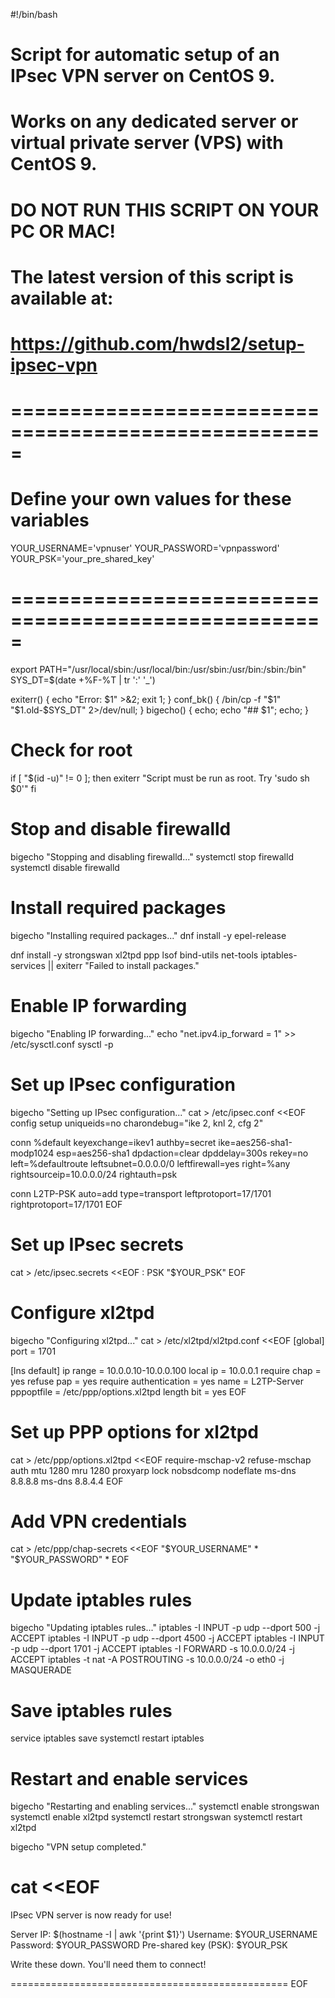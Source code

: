 #!/bin/bash
#
# Script for automatic setup of an IPsec VPN server on CentOS 9.
# Works on any dedicated server or virtual private server (VPS) with CentOS 9.
#
# DO NOT RUN THIS SCRIPT ON YOUR PC OR MAC!
#
# The latest version of this script is available at:
# https://github.com/hwdsl2/setup-ipsec-vpn
#

# =====================================================

# Define your own values for these variables
YOUR_USERNAME='vpnuser'
YOUR_PASSWORD='vpnpassword'
YOUR_PSK='your_pre_shared_key'

# =====================================================

export PATH="/usr/local/sbin:/usr/local/bin:/usr/sbin:/usr/bin:/sbin:/bin"
SYS_DT=$(date +%F-%T | tr ':' '_')

exiterr()  { echo "Error: $1" >&2; exit 1; }
conf_bk() { /bin/cp -f "$1" "$1.old-$SYS_DT" 2>/dev/null; }
bigecho() { echo; echo "## $1"; echo; }

# Check for root
if [ "$(id -u)" != 0 ]; then
  exiterr "Script must be run as root. Try 'sudo sh $0'"
fi

# Stop and disable firewalld
bigecho "Stopping and disabling firewalld..."
systemctl stop firewalld
systemctl disable firewalld

# Install required packages
bigecho "Installing required packages..."
dnf install -y epel-release

dnf install -y strongswan xl2tpd ppp lsof bind-utils net-tools iptables-services || exiterr "Failed to install packages."

# Enable IP forwarding
bigecho "Enabling IP forwarding..."
echo "net.ipv4.ip_forward = 1" >> /etc/sysctl.conf
sysctl -p

# Set up IPsec configuration
bigecho "Setting up IPsec configuration..."
cat > /etc/ipsec.conf <<EOF
config setup
    uniqueids=no
    charondebug="ike 2, knl 2, cfg 2"

conn %default
    keyexchange=ikev1
    authby=secret
    ike=aes256-sha1-modp1024
    esp=aes256-sha1
    dpdaction=clear
    dpddelay=300s
    rekey=no
    left=%defaultroute
    leftsubnet=0.0.0.0/0
    leftfirewall=yes
    right=%any
    rightsourceip=10.0.0.0/24
    rightauth=psk

conn L2TP-PSK
    auto=add
    type=transport
    leftprotoport=17/1701
    rightprotoport=17/1701
EOF

# Set up IPsec secrets
cat > /etc/ipsec.secrets <<EOF
: PSK "$YOUR_PSK"
EOF

# Configure xl2tpd
bigecho "Configuring xl2tpd..."
cat > /etc/xl2tpd/xl2tpd.conf <<EOF
[global]
port = 1701

[lns default]
ip range = 10.0.0.10-10.0.0.100
local ip = 10.0.0.1
require chap = yes
refuse pap = yes
require authentication = yes
name = L2TP-Server
pppoptfile = /etc/ppp/options.xl2tpd
length bit = yes
EOF

# Set up PPP options for xl2tpd
cat > /etc/ppp/options.xl2tpd <<EOF
require-mschap-v2
refuse-mschap
auth
mtu 1280
mru 1280
proxyarp
lock
nobsdcomp
nodeflate
ms-dns 8.8.8.8
ms-dns 8.8.4.4
EOF

# Add VPN credentials
cat > /etc/ppp/chap-secrets <<EOF
"$YOUR_USERNAME" * "$YOUR_PASSWORD" *
EOF

# Update iptables rules
bigecho "Updating iptables rules..."
iptables -I INPUT -p udp --dport 500 -j ACCEPT
iptables -I INPUT -p udp --dport 4500 -j ACCEPT
iptables -I INPUT -p udp --dport 1701 -j ACCEPT
iptables -I FORWARD -s 10.0.0.0/24 -j ACCEPT
iptables -t nat -A POSTROUTING -s 10.0.0.0/24 -o eth0 -j MASQUERADE

# Save iptables rules
service iptables save
systemctl restart iptables

# Restart and enable services
bigecho "Restarting and enabling services..."
systemctl enable strongswan
systemctl enable xl2tpd
systemctl restart strongswan
systemctl restart xl2tpd

bigecho "VPN setup completed."

cat <<EOF
================================================

IPsec VPN server is now ready for use!

Server IP: $(hostname -I | awk '{print $1}')
Username: $YOUR_USERNAME
Password: $YOUR_PASSWORD
Pre-shared key (PSK): $YOUR_PSK

Write these down. You'll need them to connect!

================================================
EOF
